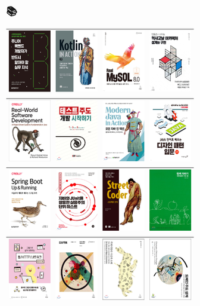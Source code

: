 # 📚

| <a href="https://www.yes24.com/product/goods/145761422"><img src="java-practice/dev-essentials/docs/img.png" align="center" alt="Image1" width="125" height="163.75"></a> | <a href="https://www.yes24.com/product/goods/142690359"><img src="java-practice/kotlin-in-action-2/docs/img.png" align="center" alt="Image2" width="125" height="163.75"></a> | <a href="https://www.yes24.com/product/goods/103415627"><img src="java-practice/real-my-sql/docs/img.png" align="center" alt="Image3" width="125" height="163.75"></a> | <a href="https://www.yes24.com/product/goods/112927162"><img src="java-practice/designing-hexagonal-architecture-with-java/docs/img.png" align="center" alt="Image1" width="125" height="163.75"></a> |
|:-----------------------------------------------------------------------------------------------------------------------------------------------------------------------------------------:|:---------------------------------------------------------------------------------------------------------------------------------------------------------------------------------:|:-------------------------------------------------------------------------------------------------------------------------------------------------------------------------------:|:------------------------------------------------------------------------------------------------------------------------------------------------------------------------:|

| <a href="https://www.yes24.com/Product/Goods/90533758"><img src="java-practice/real-world-software-development/docs/img.png" align="center" alt="Image1" width="125" height="163.75"></a> | <a href="https://www.yes24.com/Product/Goods/89145195"><img src="java-practice/test-driven-development/docs/img.png" align="center" alt="Image2" width="125" height="163.75"></a> | <a href="https://www.yes24.com/Product/Goods/77125987"><img src="java-practice/modern-java-in-action/docs/img.png" align="center" alt="Image3" width="125" height="163.75"></a> | <a href="https://www.yes24.com/Product/Goods/115576266"><img src="java-practice/gof-with-java/docs/img.png" align="center" alt="Image1" width="125" height="163.75"></a> |
|:-----------------------------------------------------------------------------------------------------------------------------------------------------------------------------------------:|:---------------------------------------------------------------------------------------------------------------------------------------------------------------------------------:|:-------------------------------------------------------------------------------------------------------------------------------------------------------------------------------:|:------------------------------------------------------------------------------------------------------------------------------------------------------------------------:|

| <a href="https://www.yes24.com/Product/Goods/118710279"><img src="java-practice/spring-boot-up-and-running/docs/img.png" align="center" alt="Image2" width="125" height="163.75"></a> | <a href="https://www.yes24.com/Product/Goods/75189146"><img src="java-practice/pragmatic-unit-testing-in-java-with-junit/docs/img.png" align="center" alt="Image2" width="125" height="163.75"></a> | <a href="https://www.yes24.com/Product/Goods/122109104"><img src="java-practice/street-coder/docs/img.png" align="center" alt="Image2" width="125" height="163.75"></a> | <a href="https://www.yes24.com/Product/Goods/67350256"><img src="java-practice/the-road-to-growing-together-with-agile/docs/img.png" align="center" alt="Image2" width="125" height="163.75"></a> |
|:-------------------------------------------------------------------------------------------------------------------------------------------------------------------------------------:|:---------------------------------------------------------------------------------------------------------------------------------------------------------------------------------------------------:|:-----------------------------------------------------------------------------------------------------------------------------------------------------------------------:|:-------------------------------------------------------------------------------------------------------------------------------------------------------------------------------------------------:|

| <a href="https://www.yes24.com/Product/Goods/118547742"><img src="java-practice/그림으로_쉽게_이해하는_웹_HTTP_네트워크/docs/img.png" align="center" alt="Image2" width="125" height="163.75"></a> | <a href="https://www.yes24.com/Product/Goods/74219491"><img src="java-practice/oop-object/docs/img.png" align="center" alt="Image2" width="125" height="163.75"></a> | <a href="https://www.yes24.com/Product/Goods/18249021"><img src="java-practice/the-essence-of-object-orientation/docs/img.png" align="center" alt="Image2" width="125" height="163.75"></a> | <a href="https://www.yes24.com/Product/Goods/5312881"><img src="java-practice/domain-driven-design/docs/img.png" align="center" alt="Image2" width="125" height="163.75"></a> |
|:-----------------------------------------------------------------------------------------------------------------------------------------------------------------------------------:|:--------------------------------------------------------------------------------------------------------------------------------------------------------------------:|:-------------------------------------------------------------------------------------------------------------------------------------------------------------------------------------------:|:-----------------------------------------------------------------------------------------------------------------------------------------------------------------------------:|
